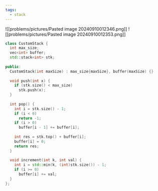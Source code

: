 ```yaml
---
tags:
  - stack
---
```

![[problems/pictures/Pasted image 20240910012346.png]]
![[problems/pictures/Pasted image 20240910012353.png]]


```c++
class CustomStack {  
  int max_size;  
  vec<int> buffer;  
  std::stack<int> stk;  
  
public:  
  CustomStack(int maxSize) : max_size{maxSize}, buffer(maxSize) {}  
  
  void push(int x) {  
    if (stk.size() < max_size)  
      stk.push(x);  
  }  
  
  int pop() {  
    int i = stk.size() - 1;  
    if (i < 0)  
      return -1;  
    if (i > 0)  
      buffer[i - 1] += buffer[i];  
  
    int res = stk.top() + buffer[i];  
    buffer[i] = 0;  
    return res;  
  }  
  
  void increment(int k, int val) {  
    int i = std::min(k, (int)stk.size()) - 1;  
    if (i >= 0)  
      buffer[i] += val;  
  }  
};
```